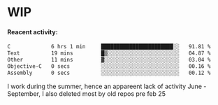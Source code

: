 # WIP

#### Reacent activity:
<!--START_SECTION:waka-->

```txt
C             6 hrs 1 min     ███████████████████████░░   91.81 %
Text          19 mins         █▒░░░░░░░░░░░░░░░░░░░░░░░   04.87 %
Other         11 mins         ▓░░░░░░░░░░░░░░░░░░░░░░░░   03.04 %
Objective-C   0 secs          ░░░░░░░░░░░░░░░░░░░░░░░░░   00.16 %
Assembly      0 secs          ░░░░░░░░░░░░░░░░░░░░░░░░░   00.12 %
```

<!--END_SECTION:waka-->

I work during the summer, hence an appareent lack of activity June - September, I also deleted most by old repos pre feb 25
